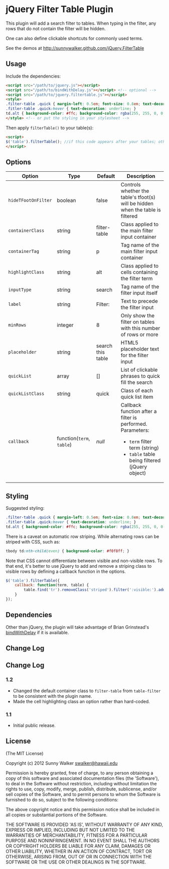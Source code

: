 # jQuery Filter Table Plugin

This plugin will add a search filter to tables. When typing in the filter, any rows that do not contain the filter will be hidden.

One can also define clickable shortcuts for commonly used terms.

See the demos at http://sunnywalker.github.com/jQuery.FilterTable

## Usage

Include the dependencies:

```html
<script src="/path/to/jquery.js"></script>
<script src="/path/to/bindWithDelay.js"></script> <!-- optional -->
<script src="/path/to/jquery.filtertable.js"></script>
<style>
.filter-table .quick { margin-left: 0.5em; font-size: 0.8em; text-decoration: none; }
.fitler-table .quick:hover { text-decoration: underline; }
td.alt { background-color: #ffc; background-color: rgba(255, 255, 0, 0.2); }
</style> <!-- or put the styling in your stylesheet -->
```

Then apply `filterTable()` to your table(s):

```html
<script>
$('table').filterTable(); //if this code appears after your tables; otherwise, include it in your document.ready() code.
</script>
```

## Options

| Option | Type | Default | Description |
| ------ | ---- | ------- | ----------- |
| `hideTFootOnFilter` | boolean | false | Controls whether the table's tfoot(s) will be hidden when the table is filtered |
| `containerClass` | string | filter-table | Class applied to the main filter input container |
| `containerTag` | string | p | Tag name of the main filter input container |
| `highlightClass` | string | alt | Class applied to cells containing the filter term |
| `inputType` | string | search | Tag name of the filter input itself |
| `label` | string | Filter: | Text to precede the filter input |
| `minRows` | integer | 8 | Only show the filter on tables with this number of rows or more |
| `placeholder` | string | search this table | HTML5 placeholder text for the filter input |
| `quickList` | array | [] | List of clickable phrases to quick fill the search |
| `quickListClass` | string | quick | Class of each quick list item |
| `callback` | function(`term`, `table`) | _null_ | Callback function after a filter is performed. Parameters: <ul><li><code>term</code> filter term (string)</li><li><code>table</code> table being filtered (jQuery object)</li></ul> |

## Styling

Suggested styling:

```css
.filter-table .quick { margin-left: 0.5em; font-size: 0.8em; text-decoration: none; }
.fitler-table .quick:hover { text-decoration: underline; }
td.alt { background-color: #ffc; background-color: rgba(255, 255, 0, 0.2); }
```

There is a caveat on automatic row striping. While alternating rows can be striped with CSS, such as:

```css
tbody td:nth-child(even) { background-color: #f0f8ff; }
```

Note that CSS cannot differentiate between visible and non-visible rows. To that end, it's better to use jQuery to add and remove a striping class to visible rows by defining a callback function in the options.

```javascript
$('table').filterTable({
	callback: function(term, table) {
		table.find('tr').removeClass('striped').filter(':visible:').addClass('striped');
	}
});
```

## Dependencies

Other than jQuery, the plugin will take advantage of Brian Grinstead's [bindWithDelay](https://github.com/bgrins/bindWithDelay) if it is available.

## Change Log

<h2>Change Log</h2>

### 1.2

- Changed the default container class to `filter-table` from `table-filter` to be consistent with the plugin name.
- Made the cell highlighting class an option rather than hard-coded.

### 1.1

- Initial public release.

## License

(The MIT License)

Copyright (c) 2012 Sunny Walker <swalker@hawaii.edu>

Permission is hereby granted, free of charge, to any person obtaining a copy of this software and associated documentation files (the 'Software'), to deal in the Software without restriction, including without limitation the rights to use, copy, modify, merge, publish, distribute, sublicense, and/or sell copies of the Software, and to permit persons to whom the Software is furnished to do so, subject to the following conditions:

The above copyright notice and this permission notice shall be included in all copies or substantial portions of the Software.

THE SOFTWARE IS PROVIDED 'AS IS', WITHOUT WARRANTY OF ANY KIND, EXPRESS OR IMPLIED, INCLUDING BUT NOT LIMITED TO THE WARRANTIES OF MERCHANTABILITY, FITNESS FOR A PARTICULAR PURPOSE AND NONINFRINGEMENT. IN NO EVENT SHALL THE AUTHORS OR COPYRIGHT HOLDERS BE LIABLE FOR ANY CLAIM, DAMAGES OR OTHER LIABILITY, WHETHER IN AN ACTION OF CONTRACT, TORT OR OTHERWISE, ARISING FROM, OUT OF OR IN CONNECTION WITH THE SOFTWARE OR THE USE OR OTHER DEALINGS IN THE SOFTWARE.
